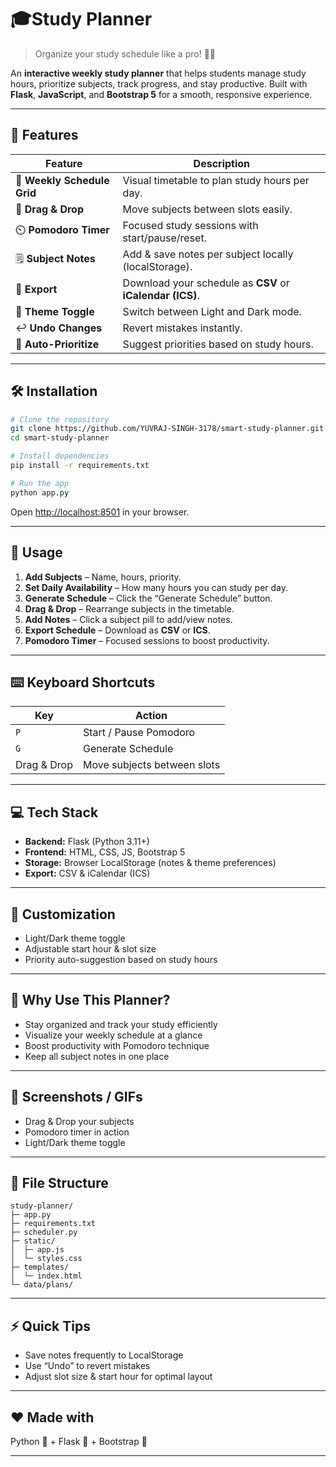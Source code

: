 # 🎓Study Planner

> Organize your study schedule like a pro! 📝⏰

An **interactive weekly study planner** that helps students manage study hours, prioritize subjects, track progress, and stay productive. Built with **Flask**, **JavaScript**, and **Bootstrap 5** for a smooth, responsive experience.

---

## 🚀 Features

| Feature                     | Description                                               |
| --------------------------- | --------------------------------------------------------- |
| 📅 **Weekly Schedule Grid** | Visual timetable to plan study hours per day.             |
| 🔀 **Drag & Drop**          | Move subjects between slots easily.                       |
| ⏲️ **Pomodoro Timer**       | Focused study sessions with start/pause/reset.            |
| 🗒️ **Subject Notes**       | Add & save notes per subject locally (localStorage).      |
| 💾 **Export**               | Download your schedule as **CSV** or **iCalendar (ICS)**. |
| 🌙 **Theme Toggle**         | Switch between Light and Dark mode.                       |
| ↩️ **Undo Changes**         | Revert mistakes instantly.                                |
| 🤖 **Auto-Prioritize**      | Suggest priorities based on study hours.                  |

---

## 🛠️ Installation

```bash
# Clone the repository
git clone https://github.com/YUVRAJ-SINGH-3178/smart-study-planner.git
cd smart-study-planner

# Install dependencies
pip install -r requirements.txt

# Run the app
python app.py
```

Open [http://localhost:8501](http://localhost:8501) in your browser.

---

## 📝 Usage

1. **Add Subjects** – Name, hours, priority.
2. **Set Daily Availability** – How many hours you can study per day.
3. **Generate Schedule** – Click the “Generate Schedule” button.
4. **Drag & Drop** – Rearrange subjects in the timetable.
5. **Add Notes** – Click a subject pill to add/view notes.
6. **Export Schedule** – Download as **CSV** or **ICS**.
7. **Pomodoro Timer** – Focused sessions to boost productivity.

---

## ⌨️ Keyboard Shortcuts

| Key         | Action                      |
| ----------- | --------------------------- |
| `P`         | Start / Pause Pomodoro      |
| `G`         | Generate Schedule           |
| Drag & Drop | Move subjects between slots |

---

## 💻 Tech Stack

* **Backend:** Flask (Python 3.11+)
* **Frontend:** HTML, CSS, JS, Bootstrap 5
* **Storage:** Browser LocalStorage (notes & theme preferences)
* **Export:** CSV & iCalendar (ICS)

---

## 🎨 Customization

* Light/Dark theme toggle
* Adjustable start hour & slot size
* Priority auto-suggestion based on study hours

---

## 🌟 Why Use This Planner?

* Stay organized and track your study efficiently
* Visualize your weekly schedule at a glance
* Boost productivity with Pomodoro technique
* Keep all subject notes in one place

---

## 📌 Screenshots / GIFs

* Drag & Drop your subjects
* Pomodoro timer in action
* Light/Dark theme toggle
---

## 📂 File Structure

```
study-planner/
├─ app.py
├─ requirements.txt
├─ scheduler.py
├─ static/
│  ├─ app.js
│  └─ styles.css
├─ templates/
│  └─ index.html
└─ data/plans/
```

---

## ⚡ Quick Tips

* Save notes frequently to LocalStorage
* Use “Undo” to revert mistakes
* Adjust slot size & start hour for optimal layout

---

## ❤️ Made with

Python 🐍 + Flask 🖤 + Bootstrap 💜

---
